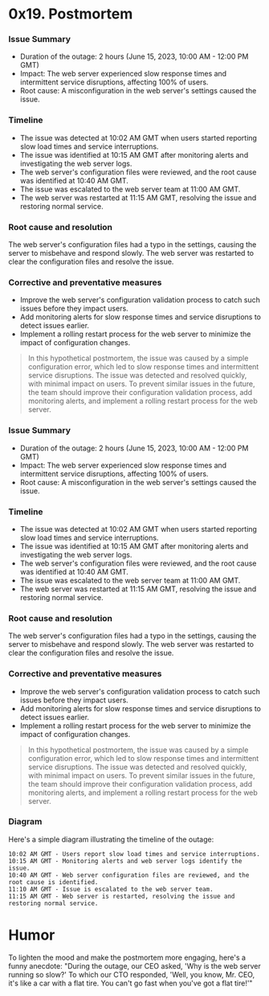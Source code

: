 # 0x19. Postmortem
### Issue Summary
* Duration of the outage: 2 hours (June 15, 2023, 10:00 AM - 12:00 PM GMT)
* Impact: The web server experienced slow response times and intermittent service disruptions, affecting 100% of users.
* Root cause: A misconfiguration in the web server's settings caused the issue.
### Timeline
* The issue was detected at 10:02 AM GMT when users started reporting slow load times and service interruptions.
* The issue was identified at 10:15 AM GMT after monitoring alerts and investigating the web server logs.
* The web server's configuration files were reviewed, and the root cause was identified at 10:40 AM GMT.
* The issue was escalated to the web server team at 11:00 AM GMT.
* The web server was restarted at 11:15 AM GMT, resolving the issue and restoring normal service.
### Root cause and resolution
The web server's configuration files had a typo in the settings, causing the server to misbehave and respond slowly. The web server was restarted to clear the configuration files and resolve the issue.
### Corrective and preventative measures
* Improve the web server's configuration validation process to catch such issues before they impact users.
* Add monitoring alerts for slow response times and service disruptions to detect issues earlier.
* Implement a rolling restart process for the web server to minimize the impact of configuration changes.
> In this hypothetical postmortem, the issue was caused by a simple configuration error, which led to slow response times and intermittent service disruptions. The issue was detected and resolved quickly, with minimal impact on users. To prevent similar issues in the future, the team should improve their configuration validation process, add monitoring alerts, and implement a rolling restart process for the web server.
### Issue Summary
* Duration of the outage: 2 hours (June 15, 2023, 10:00 AM - 12:00 PM GMT)
* Impact: The web server experienced slow response times and intermittent service disruptions, affecting 100% of users.
* Root cause: A misconfiguration in the web server's settings caused the issue.
### Timeline
* The issue was detected at 10:02 AM GMT when users started reporting slow load times and service interruptions.
* The issue was identified at 10:15 AM GMT after monitoring alerts and investigating the web server logs.
* The web server's configuration files were reviewed, and the root cause was identified at 10:40 AM GMT.
* The issue was escalated to the web server team at 11:00 AM GMT.
* The web server was restarted at 11:15 AM GMT, resolving the issue and restoring normal service.
### Root cause and resolution
The web server's configuration files had a typo in the settings, causing the server to misbehave and respond slowly. The web server was restarted to clear the configuration files and resolve the issue.
### Corrective and preventative measures
* Improve the web server's configuration validation process to catch such issues before they impact users.
* Add monitoring alerts for slow response times and service disruptions to detect issues earlier.
* Implement a rolling restart process for the web server to minimize the impact of configuration changes.
> In this hypothetical postmortem, the issue was caused by a simple configuration error, which led to slow response times and intermittent service disruptions. The issue was detected and resolved quickly, with minimal impact on users. To prevent similar issues in the future, the team should improve their configuration validation process, add monitoring alerts, and implement a rolling restart process for the web server.
### Diagram
Here's a simple diagram illustrating the timeline of the outage:
```
10:02 AM GMT - Users report slow load times and service interruptions.
10:15 AM GMT - Monitoring alerts and web server logs identify the issue.
10:40 AM GMT - Web server configuration files are reviewed, and the root cause is identified.
11:10 AM GMT - Issue is escalated to the web server team.
11:15 AM GMT - Web server is restarted, resolving the issue and restoring normal service.
```
# Humor
To lighten the mood and make the postmortem more engaging, here's a funny anecdote:
"During the outage, our CEO asked, 'Why is the web server running so slow?' To which our CTO responded, 'Well, you know, Mr. CEO, it's like a car with a flat tire. You can't go fast when you've got a flat tire!'"

